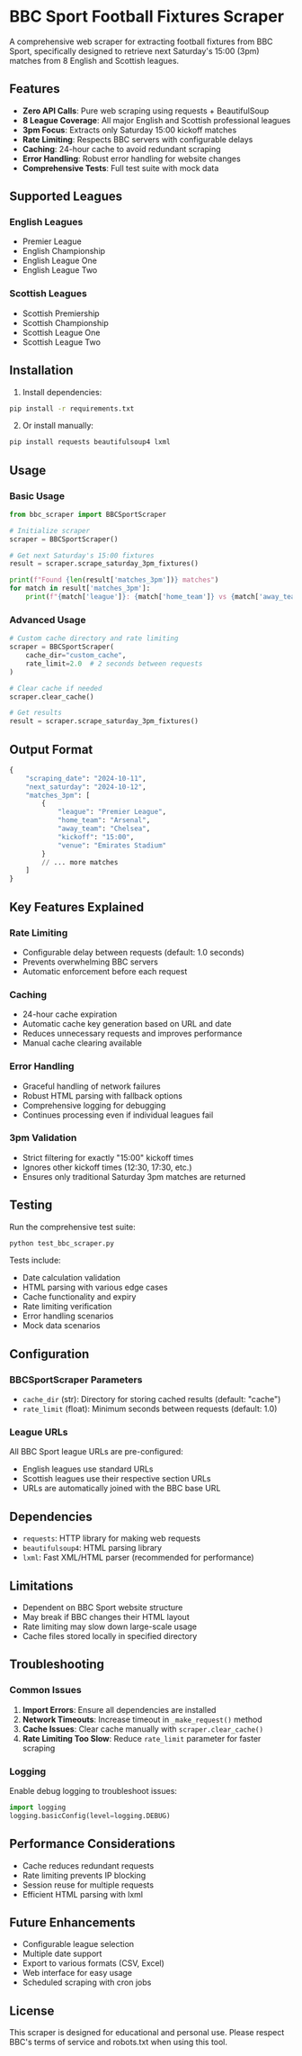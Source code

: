 # BBC Sport Football Fixtures Scraper

A comprehensive web scraper for extracting football fixtures from BBC Sport, specifically designed to retrieve next Saturday's 15:00 (3pm) matches from 8 English and Scottish leagues.

## Features

- **Zero API Calls**: Pure web scraping using requests + BeautifulSoup
- **8 League Coverage**: All major English and Scottish professional leagues
- **3pm Focus**: Extracts only Saturday 15:00 kickoff matches
- **Rate Limiting**: Respects BBC servers with configurable delays
- **Caching**: 24-hour cache to avoid redundant scraping
- **Error Handling**: Robust error handling for website changes
- **Comprehensive Tests**: Full test suite with mock data

## Supported Leagues

### English Leagues
- Premier League
- English Championship
- English League One
- English League Two

### Scottish Leagues
- Scottish Premiership
- Scottish Championship
- Scottish League One
- Scottish League Two

## Installation

1. Install dependencies:
```bash
pip install -r requirements.txt
```

2. Or install manually:
```bash
pip install requests beautifulsoup4 lxml
```

## Usage

### Basic Usage

```python
from bbc_scraper import BBCSportScraper

# Initialize scraper
scraper = BBCSportScraper()

# Get next Saturday's 15:00 fixtures
result = scraper.scrape_saturday_3pm_fixtures()

print(f"Found {len(result['matches_3pm'])} matches")
for match in result['matches_3pm']:
    print(f"{match['league']}: {match['home_team']} vs {match['away_team']} at {match['kickoff']}")
```

### Advanced Usage

```python
# Custom cache directory and rate limiting
scraper = BBCSportScraper(
    cache_dir="custom_cache",
    rate_limit=2.0  # 2 seconds between requests
)

# Clear cache if needed
scraper.clear_cache()

# Get results
result = scraper.scrape_saturday_3pm_fixtures()
```

## Output Format

```python
{
    "scraping_date": "2024-10-11",
    "next_saturday": "2024-10-12",
    "matches_3pm": [
        {
            "league": "Premier League",
            "home_team": "Arsenal",
            "away_team": "Chelsea",
            "kickoff": "15:00",
            "venue": "Emirates Stadium"
        }
        // ... more matches
    ]
}
```

## Key Features Explained

### Rate Limiting
- Configurable delay between requests (default: 1.0 seconds)
- Prevents overwhelming BBC servers
- Automatic enforcement before each request

### Caching
- 24-hour cache expiration
- Automatic cache key generation based on URL and date
- Reduces unnecessary requests and improves performance
- Manual cache clearing available

### Error Handling
- Graceful handling of network failures
- Robust HTML parsing with fallback options
- Comprehensive logging for debugging
- Continues processing even if individual leagues fail

### 3pm Validation
- Strict filtering for exactly "15:00" kickoff times
- Ignores other kickoff times (12:30, 17:30, etc.)
- Ensures only traditional Saturday 3pm matches are returned

## Testing

Run the comprehensive test suite:

```bash
python test_bbc_scraper.py
```

Tests include:
- Date calculation validation
- HTML parsing with various edge cases
- Cache functionality and expiry
- Rate limiting verification
- Error handling scenarios
- Mock data scenarios

## Configuration

### BBCSportScraper Parameters

- `cache_dir` (str): Directory for storing cached results (default: "cache")
- `rate_limit` (float): Minimum seconds between requests (default: 1.0)

### League URLs

All BBC Sport league URLs are pre-configured:
- English leagues use standard URLs
- Scottish leagues use their respective section URLs
- URLs are automatically joined with the BBC base URL

## Dependencies

- `requests`: HTTP library for making web requests
- `beautifulsoup4`: HTML parsing library
- `lxml`: Fast XML/HTML parser (recommended for performance)

## Limitations

- Dependent on BBC Sport website structure
- May break if BBC changes their HTML layout
- Rate limiting may slow down large-scale usage
- Cache files stored locally in specified directory

## Troubleshooting

### Common Issues

1. **Import Errors**: Ensure all dependencies are installed
2. **Network Timeouts**: Increase timeout in `_make_request()` method
3. **Cache Issues**: Clear cache manually with `scraper.clear_cache()`
4. **Rate Limiting Too Slow**: Reduce `rate_limit` parameter for faster scraping

### Logging

Enable debug logging to troubleshoot issues:

```python
import logging
logging.basicConfig(level=logging.DEBUG)
```

## Performance Considerations

- Cache reduces redundant requests
- Rate limiting prevents IP blocking
- Session reuse for multiple requests
- Efficient HTML parsing with lxml

## Future Enhancements

- Configurable league selection
- Multiple date support
- Export to various formats (CSV, Excel)
- Web interface for easy usage
- Scheduled scraping with cron jobs

## License

This scraper is designed for educational and personal use. Please respect BBC's terms of service and robots.txt when using this tool.